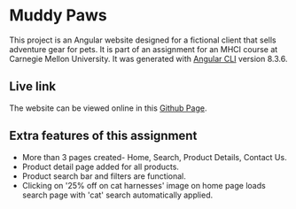 # Muddy Paws

This project is an Angular website designed for a fictional client that sells adventure gear for pets. It is part of an assignment for an MHCI course at Carnegie Mellon University. It was generated with [Angular CLI](https://github.com/angular/angular-cli) version 8.3.6.

## Live link

The website can be viewed online in this [Github Page](https://niharika-j.github.io/Muddy-Paws/).

## Extra features of this assignment

- More than 3 pages created- Home, Search, Product Details, Contact Us.
- Product detail page added for all products.
- Product search bar and filters are functional.
- Clicking on '25% off on cat harnesses' image on home page loads search page with 'cat' search automatically applied.

